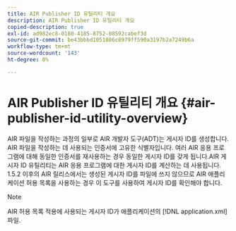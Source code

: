 ```yaml
---
title: AIR Publisher ID 유틸리티 개요
description: AIR Publisher ID 유틸리티 개요
copied-description: true
exl-id: ad982ec8-0180-4185-8752-08592cabef3d
source-git-commit: be43bbbd1051886c8979ff590a3197b2a7249b6a
workflow-type: tm+mt
source-wordcount: '143'
ht-degree: 0%

---
```


# AIR Publisher ID 유틸리티 개요 {#air-publisher-id-utility-overview}

AIR 파일을 작성하는 과정의 일부로 AIR 개발자 도구(ADT)는 게시자 ID를 생성합니다. AIR 파일을 작성하는 데 사용되는 인증서에 고유한 식별자입니다. 여러 AIR 응용 프로그램에 대해 동일한 인증서를 재사용하는 경우 동일한 게시자 ID를 갖게 됩니다.AIR 게시자 ID 유틸리티는 AIR 응용 프로그램에 대한 게시자 ID를 계산하는 데 사용됩니다. 1.5.2 이후의 AIR 릴리스에서는 생성된 게시자 ID를 파일에 쓰지 않으므로 AIR 애플리케이션 허용 목록을 사용하는 경우 이 도구를 사용하여 게시자 ID를 확인해야 합니다.

>[!NOTE]
>
>AIR 허용 목록 적용에 사용되는 게시자 ID가 애플리케이션의 [!DNL application.xml] 파일.
